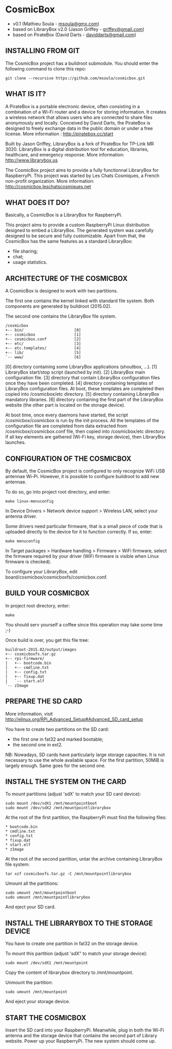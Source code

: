 # CosmicBox

* v0.1 (Mathieu Soula - msoula@gmx.com)
* based on LibraryBox v2.0 (Jason Griffey - griffey@gmail.com)
* based on PirateBox (David Darts - daviddarts@gmail.com)

## INSTALLING FROM GIT

The CosmicBox project has a buildroot submodule. You should enter the
following command to clone this repo:

    git clone --recursive https://github.com/msoula/cosmicbox.git

## WHAT IS IT?

A PirateBox is a portable electronic device, often consisting in a combination
of a Wi-Fi router and a device for storing information. It creates a wireless
network that allows users who are connected to share files anonymously and
locally. Conceived by David Darts, the PirateBox is designed to freely exchange
data in the public domain or under a free license.
More information : http://piratebox.cc/start

Built by Jason Griffey, LibraryBox is a fork of PirateBox for TP-Link MR 3020.
LibraryBox is a digital distribution tool for education, libraries, healthcare,
and emergency response.
More information: http://www.librarybox.us

The CosmicBox project aims to provide a fully functionnal LibraryBox for
RaspberryPi. This project was started by Les Chats Cosmiques, a French
non-profit organization.
More information: http://cosmicbox.leschatscosmiques.net

## WHAT DOES IT DO?

Basically, a CosmicBox is a LibraryBox for RaspberryPi.

This project aims to provide a custom RaspberryPi Linux distribution designed
to embed a LibraryBox. The generated system was carefully designed to be secure
and fully customizable. Apart from that, the CosmicBox has the same features
as a standard LibraryBox:
 - file sharing;
 - chat;
 - usage statistics.

## ARCHITECTURE OF THE COSMICBOX

A CosmicBox is designed to work with two partitions.

The first one contains the kernel linked with standard file system. Both
components are generated by buildroot (2015.02).

The second one contains the LibraryBox file system.

    /cosmicbox
    +-- bin/                      [0]
    +-- cosmicbox                 [1]
    +-- cosmicbox.conf            [2]
    +-- etc/                      [3]
    +-- etc.templates/            [4]
    +-- lib/                      [5]
    `-- www/                      [6]

[0] directory containing some LibraryBox applications (shoutbox, ...).
[1] LibraryBox start/stop script (launched by init).
[2] LibraryBox main configuration file.
[3] directory that contain LibraryBox configuration files once they have
    been completed.
[4] directory containing templates of LibraryBox configuration files. At boot,
    these templates are completed then copied into /cosmicbox/etc directory.
[5] directory containing LibraryBox mandatory libraries.
[6] directory containing the first part of the LibraryBox website (the other
    part is located on the storage device).

At boot time, once every daemons have started, the script /cosmicbox/cosmicbox
is run by the init process.
All the templates of the configuration file are completed from data extracted from
/cosmicbox/cosmicbox.conf file, then copied into /cosmicbox/etc directory.
If all key elements are gathered (Wi-Fi key, storage device), then LibraryBox
launches.

## CONFIGURATION OF THE COSMICBOX

By default, the CosmicBox project is configured to only recognize WiFi
USB antennae Wi-Pi. However, it is possible to configure buildroot to
add new antennae.

To do so, go into project root directory, and enter:

    make linux-menuconfig

In Device Drivers > Network device support > Wireless LAN, select your antenna
driver.

Some drivers need particular firmware, that is a small piece of code that is
uploaded directly to the device for it to function correctly. If so, enter:

    make menuconfig

In Target packages > Hardware handling > Firmware > WiFi firmware, select
the firmware required by your driver (WiFi firmware is visible when Linux
firmware is checked).

To configure your LibraryBox, edit board/cosmicbox/cosmicboxfs/cosmicbox.conf.

## BUILD YOUR COSMICBOX

In project root directory, enter:

    make

You should serv yourself a coffee since this operation may take some time ;-)

Once build is over, you get this file tree:

    buildroot-2015.02/output/images
    +-- cosmicboxfs.tar.gz
    +-- rpi-firmware/
    |   +-- bootcode.bin
    |   +-- cmdline.txt
    |   +-- config.txt
    |   +-- fixup.dat
    |   `-- start.elf
    `-- zImage

## PREPARE THE SD CARD

More information, visit
http://elinux.org/RPi_Advanced_Setup#Advanced_SD_card_setup

You have to create two partitions on the SD card:
 - the first one in fat32 and marked bootable;
 - the second one in ext2.

NB: Nowadays, SD cards have particularly large storage capacities. It is not
    necessary to use the whole available space.
    For the first partition, 50MiB is largely enough. Same goes for the second one.

## INSTALL THE SYSTEM ON THE CARD

To mount partitions (adjust 'sdX' to match your SD card device):

    sudo mount /dev/sdX1 /mnt/mountpointboot
    sudo mount /dev/sdX2 /mnt/mountpointlibrarybox

At the root of the first partition, the RaspberryPi must find the following
files:

    * bootcode.bin
    * cmdline.txt
    * config.txt
    * fixup.dat
    * start.elf
    * zImage

At the root of the second partition, untar the archive containing LibraryBox
file system:

    tar xzf cosmicboxfs.tar.gz -C /mnt/mountpointlibrarybox

Umount all the partitions:

    sudo umount /mnt/mountpointboot
    sudo umount /mnt/mountpointlibrarybox

And eject your SD card.

## INSTALL THE LIBRARYBOX TO THE STORAGE DEVICE

You have to create one partition in fat32 on the storage device.

To mount this partition (adjust 'sdX" to match your storage device):

    sudo mount /dev/sdX1 /mnt/mountpoint

Copy the content of librarybox directory to /mnt/mountpoint.

Unmount the partition:

    sudo umount /mnt/mountpoint

And eject your storage device.

## START THE COSMICBOX

Insert the SD card into your RaspberryPi. Meanwhile, plug in both the
Wi-Fi antenna and the storage device that contains the second part of
Library website. Power up your RaspberryPi. The new system should come up.
